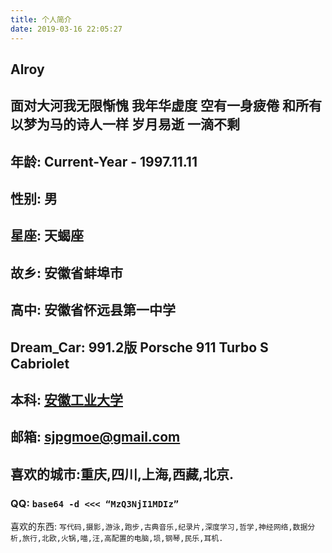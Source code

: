 ```yaml
---
title: 个人简介
date: 2019-03-16 22:05:27
---
```


##  Alroy
## 面对大河我无限惭愧 我年华虚度 空有一身疲倦 和所有以梦为马的诗人一样 岁月易逝 一滴不剩
## 年龄: Current-Year - 1997.11.11
## 性别: 男
## 星座: 天蝎座
## 故乡: 安徽省蚌埠市
## 高中: 安徽省怀远县第一中学
## Dream_Car: 991.2版 Porsche 911 Turbo S Cabriolet
## 本科: [安徽工业大学](http://www.ahut.edu.cn)
## 邮箱: sjpgmoe@gmail.com
## 喜欢的城市:重庆,四川,上海,西藏,北京.
### QQ:  ` base64 -d <<< “MzQ3NjI1MDIz” `

喜欢的东西:
  `	写代码,摄影,游泳,跑步,古典音乐,纪录片,深度学习,哲学,神经网络,数据分析,旅行,北欧,火锅,喵,汪,高配置的电脑,埙,钢琴,民乐,耳机. `
